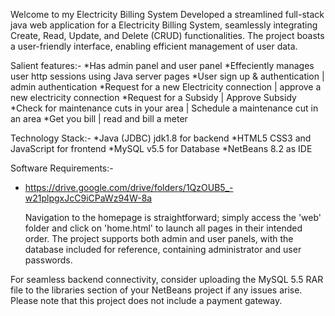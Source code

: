 Welcome to my Electricity Billing System 
Developed a streamlined full-stack java web application for a Electricity Billing System, seamlessly integrating Create, Read, Update, and Delete (CRUD) functionalities. The project boasts a user-friendly interface, enabling efficient management of user data.

Salient features:-
*Has admin panel and user panel
*Effeciently manages user http sessions using Java server pages
*User sign up & authentication  | admin authentication
*Request for a new Electricity connection  | approve a new electricity connection
*Request for a Subsidy  | Approve Subsidy
*Check for maintenance cuts in your area  | Schedule a maintenance cut in an area
*Get you bill   | read and bill a meter

Technology Stack:-
*Java (JDBC) jdk1.8 for backend
*HTML5 CSS3 and JavaScript for frontend
*MySQL v5.5 for Database
*NetBeans 8.2 as IDE

Software Requirements:-
* https://drive.google.com/drive/folders/1QzOUB5_-w21plpgxJcC9iCPaWz94W-8a


  Navigation to the homepage is straightforward; simply access the 'web' folder and click on 'home.html' to launch all pages in their intended order. The project supports both admin and user panels, with the database included for reference, containing administrator and user passwords.

For seamless backend connectivity, consider uploading the MySQL 5.5 RAR file to the libraries section of your NetBeans project if any issues arise. Please note that this project does not include a payment gateway.
